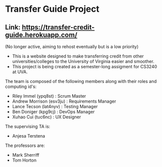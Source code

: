 # Transfer Guide Project
## Link: https://transfer-credit-guide.herokuapp.com/
(No longer active, aiming to rehost eventually but is a low priority)

- This is a website designed to make transferring credit from other universities/colleges to the University of Virginia easier and smoother. 
- This project is being created as a semester-long assigment for CS3240 at UVA.

The team is composed of the following members along with their roles and computing id's:
- Riley Immel (ypq8st) : Scrum Master
- Andrew Morrison (esv3ju) : Requirements Manager
- Lance Tecson (lat4nyv) : Testing Manager
- Ben Doniger (kpg9cj) : DevOps Manager
- Xuhao Cui (tuc6nc) : UX Designer

The supervising TA is:
- Anjesa Terstena

The professors are:
- Mark Sherriff
- Tom Horton


